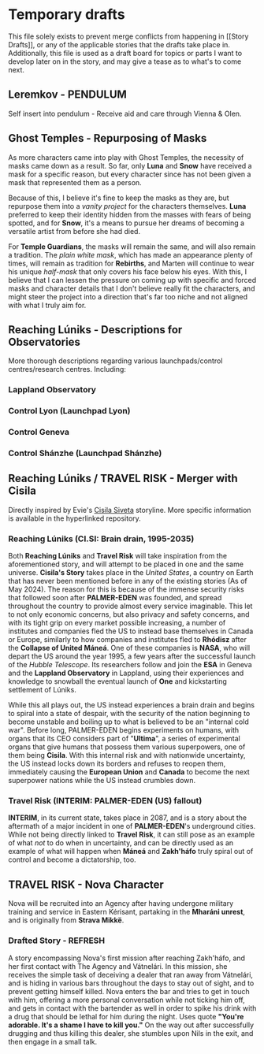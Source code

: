 # Temporary drafts 
This file solely exists to prevent merge conflicts from happening in [[Story Drafts]], or any of the applicable stories that the drafts take place in. Additionally, this file is used as a draft board for topics or parts I want to develop later on in the story, and may give a tease as to what's to come next.

## Leremkov - PENDULUM
Self insert into pendulum - Receive aid and care through Vienna & Olen.

## Ghost Temples - Repurposing of Masks
As more characters came into play with Ghost Temples, the necessity of masks came down as a result. So far, only **Luna** and **Snow** have received a mask for a specific reason, but every character since has not been given a mask that represented them as a person. 

Because of this, I believe it's fine to keep the masks as they are, but repurpose them into a *vanity project* for the characters themselves. **Luna** preferred to keep their identity hidden from the masses with fears of being spotted, and for **Snow**, it's a means to pursue her dreams of becoming a versatile artist from before she had died. 

For **Temple Guardians**, the masks will remain the same, and will also remain a tradition. The *plain white mask*, which has made an appearance plenty of times, will remain as tradition for **Rebirths**, and Marten will continue to wear his unique *half-mask* that only covers his face below his eyes. With this, I believe that I can lessen the pressure on coming up with specific and forced masks and character details that I don't believe really fit the characters, and might steer the project into a direction that's far too niche and not aligned with what I truly aim for.

## Reaching Lúniks - Descriptions for Observatories
More thorough descriptions regarding various launchpads/control centres/research centres. Including:
### Lappland Observatory
### Control Lyon (Launchpad Lyon)
### Control Geneva
### Control Shánzhe (Launchpad Shánzhe)


## Reaching Lúniks / TRAVEL RISK - Merger with Cisila
Directly inspired by Evie's [Cisila Siveta](https://github.com/eviedense/CI.SI) storyline. More specific information is available in the hyperlinked repository.

### Reaching Lúniks (CI.SI: Brain drain, 1995-2035)
Both **Reaching Lúniks** and **Travel Risk** will take inspiration from the aforementioned story, and will attempt to be placed in one and the same universe. **Cisila's Story** takes place in the *United States*, a country on Earth that has never been mentioned before in any of the existing stories (As of May 2024). The reason for this is because of the immense security risks that followed soon after **PALMER-EDEN** was founded, and spread throughout the country to provide almost every service imaginable. This let to not only economic concerns, but also privacy and safety concerns, and with its tight grip on every market possible increasing, a number of institutes and companies fled the US to instead base themselves in Canada or Europe, similarly to how companies and institutes fled to **Rhódisz** after the **Collapse of United Máneá**. One of these companies is **NASA**, who will depart the US around the year 1995, a few years after the successful launch of the *Hubble Telescope*. Its researchers follow and join the **ESA** in Geneva and the **Lappland Observatory** in Lappland, using their experiences and knowledge to snowball the eventual launch of **One** and kickstarting settlement of Lúniks.

While this all plays out, the US instead experiences a brain drain and begins to spiral into a state of despair, with the security of the nation beginning to become unstable and boiling up to what is believed to be an "internal cold war". Before long, PALMER-EDEN begins experiments on humans, with organs that its CEO considers part of "**Ultima**", a series of experimental organs that give humans that possess them various superpowers, one of them being **Cisila**. With this internal risk and with nationwide uncertainty, the US instead locks down its borders and refuses to reopen them, immediately causing the **European Union** and **Canada** to become the next superpower nations while the US instead crumbles down.

### Travel Risk (INTERIM: PALMER-EDEN (US) fallout)
**INTERIM**, in its current state, takes place in 2087, and is a story about the aftermath of a major incident in one of **PALMER-EDEN**'s underground cities. While not being directly linked to **Travel Risk**, it can still pose as an example of what *not* to do when in uncertainty, and can be directly used as an example of what will happen when **Máneá** and **Zakh'háfo** truly spiral out of control and become a dictatorship, too. 

## TRAVEL RISK - Nova Character 
Nova will be recruited into an Agency after having undergone military training and service in Eastern Kérisant, partaking in the **Mharáni unrest**, and is originally from **Strava Mikkë**.
### Drafted Story - REFRESH
A story encompassing Nova's first mission after reaching Zakh'háfo, and her first contact with The Agency and Vátnelári. In this mission, she receives the simple task of deceiving a dealer that ran away from Vátnelári, and is hiding in various bars throughout the days to stay out of sight, and to prevent getting himself killed. Nova enters the bar and tries to get in touch with him, offering a more personal conversation while not ticking him off, and gets in contact with the bartender as well in order to spike his drink with a drug that should be lethal for him during the night. Uses quote **"You're adorable. It's a shame I have to kill you."** On the way out after successfully drugging and thus killing this dealer, she stumbles upon Nils in the exit, and then engage in a small talk.
